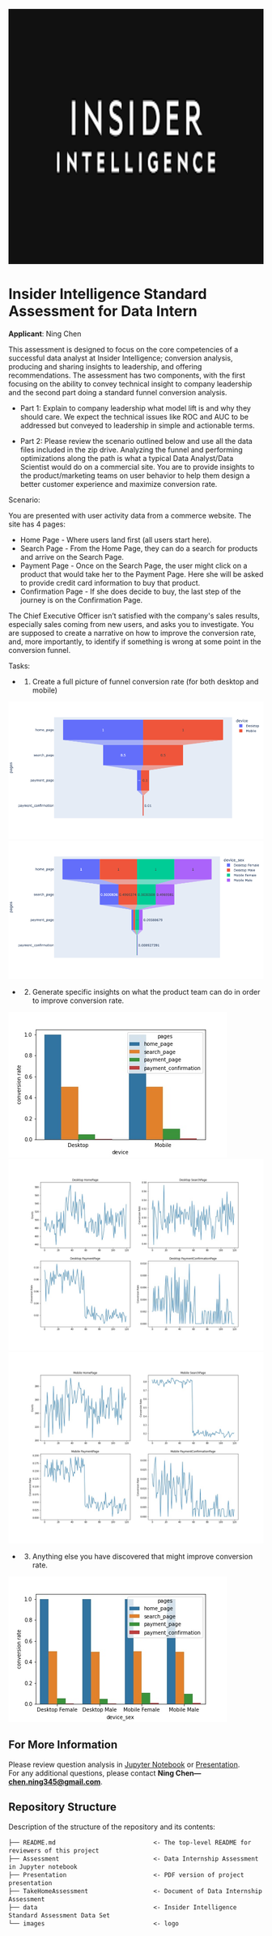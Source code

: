 <p>
<img src="images/Insider-Intelligence.png" width="900" height="504">
</p>

# Insider Intelligence Standard Assessment for Data Intern

**Applicant**: Ning Chen


This assessment is designed to focus on the core competencies of a successful data analyst at Insider Intelligence; conversion analysis, producing and sharing insights to leadership, and offering recommendations. The assessment has two components, with the first focusing on the ability to convey technical insight to company leadership and the second part doing a standard funnel conversion analysis.

- Part 1:
Explain to company leadership what model lift is and why they should care. We expect the technical issues like ROC and AUC to be addressed but conveyed to leadership in simple and actionable terms.

- Part 2:
Please review the scenario outlined below and use all the data files included in the zip drive. Analyzing the funnel and performing optimizations along the path is what a typical Data Analyst/Data Scientist would do on a commercial site. You are to provide insights to the product/marketing teams on user behavior to help them design a better customer experience and maximize conversion rate.

Scenario:

You are presented with user activity data from a commerce website. The site has 4 pages:

- Home Page - Where users land first (all users start here).
- Search Page - From the Home Page, they can do a search for products and arrive on the Search Page.
- Payment Page - Once on the Search Page, the user might click on a product that would take her to the Payment Page. Here she will be asked to provide credit card information to buy that product.
- Confirmation Page - If she does decide to buy, the last step of the journey is on the Confirmation Page.

The Chief Executive Officer isn’t satisfied with the company's sales results, especially sales coming from new users, and asks you to investigate. You are supposed to create a narrative on how to improve the conversion rate, and, more importantly, to identify if something is wrong at some point in the conversion funnel.

Tasks:
- 1. Create a full picture of funnel conversion rate (for both desktop and mobile)

![graph](/images/funnel1.png)
![graph](/images/funnel2.png)

- 2. Generate specific insights on what the product team can do in order to improve conversion rate.

![graph](/images/rate.jpg)
![graph](/images/desktop.jpg)
![graph](/images/mobile.jpg)

- 3. Anything else you have discovered that might improve conversion rate.

![graph](/images/sex.jpg)


## For More Information

Please review question analysis in [Jupyter Notebook](https://github.com/ghcn345/Insider-Intelligence-Assessment/blob/master/Assessment.ipynb) or [Presentation](https://github.com/ghcn345/Insider-Intelligence-Assessment/blob/master/Presentation.pdf). \
For any additional questions, please contact **Ning Chen—chen.ning345@gmail.com**.

## Repository Structure

Description of the structure of the repository and its contents:
```
├── README.md                           <- The top-level README for reviewers of this project
├── Assessment                          <- Data Internship Assessment in Jupyter notebook
├── Presentation                        <- PDF version of project presentation
├── TakeHomeAssessment                  <- Document of Data Internship Assessment
├── data                                <- Insider Intelligence Standard Assessment Data Set
└── images                              <- logo
```